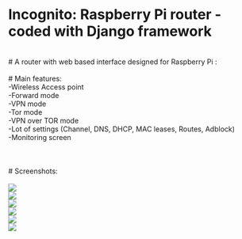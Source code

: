 # Incognito: Raspberry Pi router - coded with Django framework<br>
<br>
# A router with web based interface designed for Raspberry Pi :<br>
<br>
# Main features:<br>
-Wireless Access point<br>
-Forward mode<br>
-VPN mode<br>
-Tor mode<br>
-VPN over TOR mode<br>
-Lot of settings (Channel, DNS, DHCP, MAC leases, Routes, Adblock)<br />
-Monitoring screen<br>
<br>
<br>
<br>
# Screenshots:<br>
<br>
<img src="https://user-images.githubusercontent.com/26147769/183096873-818e9e1f-ed8a-4400-b26f-0d62da6bde01.png"><br>
<img src="https://user-images.githubusercontent.com/26147769/183096916-2b43748c-f2ad-45e0-8d2d-564b2cea96e2.png"><br>
<img src="https://user-images.githubusercontent.com/26147769/183096941-6ca75bd5-6e93-42b2-85dc-c69d1104fd95.png"><br>
<img src="https://user-images.githubusercontent.com/26147769/183096960-e8d20ffa-d7d2-4177-b417-e7144fb1b31a.png"><br>
<img src="https://user-images.githubusercontent.com/26147769/183096965-9c3ce231-ae28-465a-b8e5-6a8179f2c404.png"><br>
<img src="https://user-images.githubusercontent.com/26147769/183096982-e355355f-ba21-4af5-9bbf-c3fbe1586053.png"><br>

